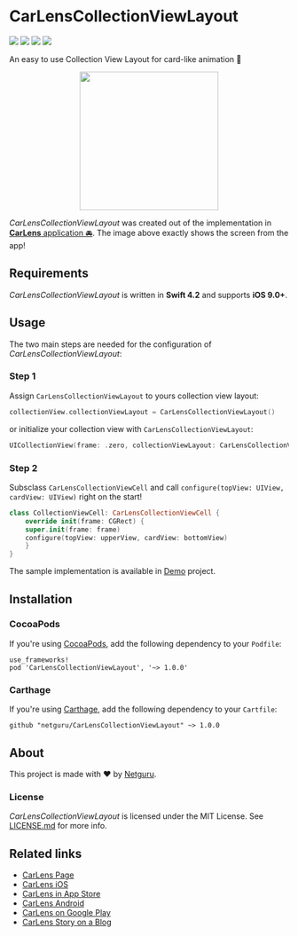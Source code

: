 # CarLensCollectionViewLayout

![](https://img.shields.io/badge/swift-4.2-orange.svg)
![](https://img.shields.io/badge/cocoapods-compatible-green.svg)
![](https://img.shields.io/badge/carthage-compatible-green.svg)
![](https://app.bitrise.io/app/23a07b63b3f55f97/status.svg?token=Rt_2gKUavbR8LQ7PVuTbYg&branch=master)

An easy to use Collection View Layout for card-like animation 🎉

<p align="center">
	<img src="https://user-images.githubusercontent.com/18245585/50694808-2b795e80-103b-11e9-839d-f2d8dc533bb4.gif" width="250">
</p>

*CarLensCollectionViewLayout* was created out of the implementation in [**CarLens** application 🚘](https://github.com/netguru/car-recognition-ios). The image above exactly shows the screen from the app! 

## Requirements

*CarLensCollectionViewLayout* is written in **Swift 4.2** and supports **iOS 9.0+**.


## Usage

The two main steps are needed for the configuration of *CarLensCollectionViewLayout*:

### Step 1
Assign `CarLensCollectionViewLayout` to yours collection view layout:
```swift
collectionView.collectionViewLayout = CarLensCollectionViewLayout()
```
or initialize your collection view with `CarLensCollectionViewLayout`:
```swift
UICollectionView(frame: .zero, collectionViewLayout: CarLensCollectionViewLayout())
```

### Step 2
Subsclass `CarLensCollectionViewCell` and call `configure(topView: UIView, cardView: UIView)` right on the start!
```swift
class CollectionViewCell: CarLensCollectionViewCell {
    override init(frame: CGRect) {
	super.init(frame: frame)
	configure(topView: upperView, cardView: bottomView)
    }
}
```
The sample implementation is available in [Demo](CarLensCollectionViewDemo) project.

## Installation

### CocoaPods

If you're using [CocoaPods](http://cocoapods.org), add the following dependency to your `Podfile`:

```none
use_frameworks!
pod 'CarLensCollectionViewLayout', '~> 1.0.0'
```

### Carthage

If you're using [Carthage](https://github.com/Carthage/Carthage), add the following dependency to your `Cartfile`:

```none
github "netguru/CarLensCollectionViewLayout" ~> 1.0.0
```

## About

This project is made with ❤️ by [Netguru](https://netguru.co).

### License

*CarLensCollectionViewLayout* is licensed under the MIT License. See [LICENSE.md](LICENSE.md) for more info.

## Related links

- [CarLens Page](https://www.netguru.com/carlens)
- [CarLens iOS](https://github.com/netguru/car-recognition-ios)
- [CarLens in App Store](https://itunes.apple.com/us/app/carlens/id1417168518?mt=8)
- [CarLens Android](https://github.com/netguru/car-recognition-android)
- [CarLens on Google Play](https://play.google.com/store/apps/details?id=co.netguru.android.carrecognition&hl=en)
- [CarLens Story on a Blog](https://www.netguru.com/blog/machine-learning-and-augmented-reality-combined-in-one-sleek-mobile-app-how-we-built-car-lens)
